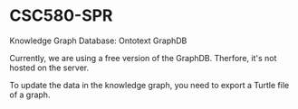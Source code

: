 # CSC580-SPR

Knowledge Graph Database: Ontotext GraphDB

Currently, we are using a free version of the GraphDB. Therfore, it's not hosted on the server.

To update the data in the knowledge graph, you need to export a Turtle file of a graph.